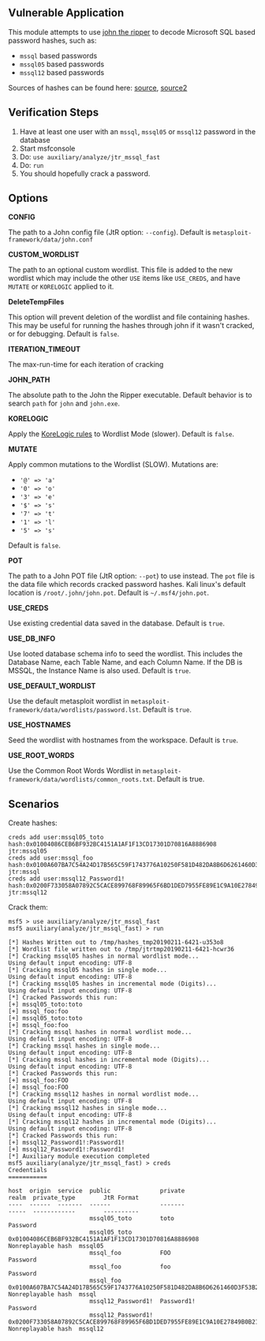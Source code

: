 ## Vulnerable Application

  This module attempts to use [john the ripper](https://www.openwall.com/john/) to decode Microsoft
  SQL based password hashes, such as:

  * `mssql` based passwords
  * `mssql05` based passwords
  * `mssql12` based passwords

  Sources of hashes can be found here:
  [source](https://openwall.info/wiki/john/sample-hashes), [source2](http://pentestmonkey.net/cheat-sheet/john-the-ripper-hash-formats)

## Verification Steps

  1. Have at least one user with an `mssql`, `mssql05` or `mssql12` password in the database
  2. Start msfconsole
  3. Do: ```use auxiliary/analyze/jtr_mssql_fast```
  4. Do: ```run```
  5. You should hopefully crack a password.

## Options


   **CONFIG**

   The path to a John config file (JtR option: `--config`).  Default is `metasploit-framework/data/john.conf`

   **CUSTOM_WORDLIST**

   The path to an optional custom wordlist.  This file is added to the new wordlist which may include the other
   `USE` items like `USE_CREDS`, and have `MUTATE` or `KORELOGIC` applied to it.

   **DeleteTempFiles**

   This option will prevent deletion of the wordlist and file containing hashes.  This may be useful for
   running the hashes through john if it wasn't cracked, or for debugging. Default is `false`.

   **ITERATION_TIMEOUT**

   The max-run-time for each iteration of cracking

   **JOHN_PATH**

   The absolute path to the John the Ripper executable.  Default behavior is to search `path` for
   `john` and `john.exe`.

   **KORELOGIC**

   Apply the [KoreLogic rules](http://contest-2010.korelogic.com/rules.html) to Wordlist Mode (slower).
   Default is `false`.

   **MUTATE**

   Apply common mutations to the Wordlist (SLOW).  Mutations are:

   * `'@' => 'a'`
   * `'0' => 'o'`
   * `'3' => 'e'`
   * `'$' => 's'`
   * `'7' => 't'`
   * `'1' => 'l'`
   * `'5' => 's'`

   Default is `false`.

   **POT**

   The path to a John POT file (JtR option: `--pot`) to use instead.  The `pot` file is the data file which
   records cracked password hashes.  Kali linux's default location is `/root/.john/john.pot`.
   Default is `~/.msf4/john.pot`.

   **USE_CREDS**

   Use existing credential data saved in the database.  Default is `true`.

   **USE_DB_INFO**

   Use looted database schema info to seed the wordlist.  This includes the Database Name, each Table Name,
   and each Column Name.  If the DB is MSSQL, the Instance Name is also used.  Default is `true`.

   **USE_DEFAULT_WORDLIST**

   Use the default metasploit wordlist in `metasploit-framework/data/wordlists/password.lst`.  Default is
   `true`.

   **USE_HOSTNAMES**

   Seed the wordlist with hostnames from the workspace.  Default is `true`.

   **USE_ROOT_WORDS**

   Use the Common Root Words Wordlist in `metasploit-framework/data/wordlists/common_roots.txt`.  Default
   is true.

## Scenarios

Create hashes:

```
creds add user:mssql05_toto hash:0x01004086CEB6BF932BC4151A1AF1F13CD17301D70816A8886908 jtr:mssql05
creds add user:mssql_foo hash:0x0100A607BA7C54A24D17B565C59F1743776A10250F581D482DA8B6D6261460D3F53B279CC6913CE747006A2E3254 jtr:mssql
creds add user:mssql12_Password1! hash:0x0200F733058A07892C5CACE899768F89965F6BD1DED7955FE89E1C9A10E27849B0B213B5CE92CC9347ECCB34C3EFADAF2FD99BFFECD8D9150DD6AACB5D409A9D2652A4E0AF16 jtr:mssql12 
```

Crack them:

```
msf5 > use auxiliary/analyze/jtr_mssql_fast 
msf5 auxiliary(analyze/jtr_mssql_fast) > run

[*] Hashes Written out to /tmp/hashes_tmp20190211-6421-u353o8
[*] Wordlist file written out to /tmp/jtrtmp20190211-6421-hcwr36
[*] Cracking mssql05 hashes in normal wordlist mode...
Using default input encoding: UTF-8
[*] Cracking mssql05 hashes in single mode...
Using default input encoding: UTF-8
[*] Cracking mssql05 hashes in incremental mode (Digits)...
Using default input encoding: UTF-8
[*] Cracked Passwords this run:
[+] mssql05_toto:toto
[+] mssql_foo:foo
[+] mssql05_toto:toto
[+] mssql_foo:foo
[*] Cracking mssql hashes in normal wordlist mode...
Using default input encoding: UTF-8
[*] Cracking mssql hashes in single mode...
Using default input encoding: UTF-8
[*] Cracking mssql hashes in incremental mode (Digits)...
Using default input encoding: UTF-8
[*] Cracked Passwords this run:
[+] mssql_foo:FOO
[+] mssql_foo:FOO
[*] Cracking mssql12 hashes in normal wordlist mode...
Using default input encoding: UTF-8
[*] Cracking mssql12 hashes in single mode...
Using default input encoding: UTF-8
[*] Cracking mssql12 hashes in incremental mode (Digits)...
Using default input encoding: UTF-8
[*] Cracked Passwords this run:
[+] mssql12_Password1!:Password1!
[+] mssql12_Password1!:Password1!
[*] Auxiliary module execution completed
msf5 auxiliary(analyze/jtr_mssql_fast) > creds
Credentials
===========

host  origin  service  public              private                                                                                                                                         realm  private_type        JtR Format
----  ------  -------  ------              -------                                                                                                                                         -----  ------------        ----------
                       mssql05_toto        toto                                                                                                                                                   Password            
                       mssql05_toto        0x01004086CEB6BF932BC4151A1AF1F13CD17301D70816A8886908                                                                                                 Nonreplayable hash  mssql05
                       mssql_foo           FOO                                                                                                                                                    Password            
                       mssql_foo           foo                                                                                                                                                    Password            
                       mssql_foo           0x0100A607BA7C54A24D17B565C59F1743776A10250F581D482DA8B6D6261460D3F53B279CC6913CE747006A2E3254                                                         Nonreplayable hash  mssql
                       mssql12_Password1!  Password1!                                                                                                                                             Password            
                       mssql12_Password1!  0x0200F733058A07892C5CACE899768F89965F6BD1DED7955FE89E1C9A10E27849B0B213B5CE92CC9347ECCB34C3EFADAF2FD99BFFECD8D9150DD6AACB5D409A9D2652A4E0AF16         Nonreplayable hash  mssql12

```

